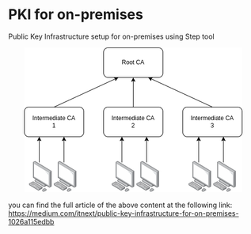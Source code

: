 # PKI for on-premises
Public Key Infrastructure setup for on-premises using Step tool

<p align="center">
  <img src="pictures/ca-structure.png?raw=true" />
</p>

you can find the full article of the above content at the following link: https://medium.com/itnext/public-key-infrastructure-for-on-premises-1026a115edbb
